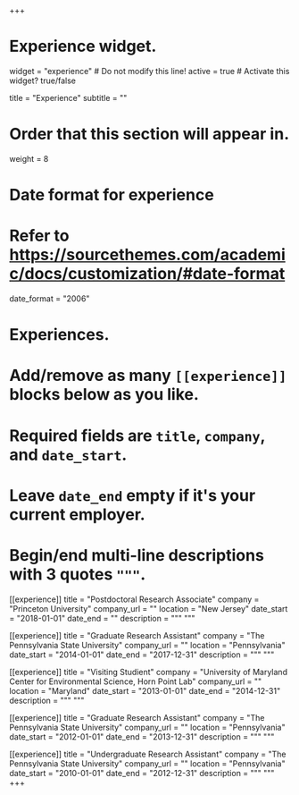 +++
# Experience widget.
widget = "experience"  # Do not modify this line!
active = true  # Activate this widget? true/false

title = "Experience"
subtitle = ""

# Order that this section will appear in.
weight = 8

# Date format for experience
#   Refer to https://sourcethemes.com/academic/docs/customization/#date-format
date_format = "2006"

# Experiences.
#   Add/remove as many `[[experience]]` blocks below as you like.
#   Required fields are `title`, `company`, and `date_start`.
#   Leave `date_end` empty if it's your current employer.
#   Begin/end multi-line descriptions with 3 quotes `"""`.
[[experience]]
  title = "Postdoctoral Research Associate"
  company = "Princeton University"
  company_url = ""
  location = "New Jersey"
  date_start = "2018-01-01"
  date_end = ""
  description = """
  """

[[experience]]
  title = "Graduate Research Assistant"
  company = "The Pennsylvania State University"
  company_url = ""
  location = "Pennsylvania"
  date_start = "2014-01-01"
  date_end = "2017-12-31"
  description = """
  """
  
[[experience]]
  title = "Visiting Studient"
  company = "University of Maryland Center for Environmental Science, Horn Point Lab"
  company_url = ""
  location = "Maryland"
  date_start = "2013-01-01"
  date_end = "2014-12-31"
  description = """
  """

[[experience]]
  title = "Graduate Research Assistant"
  company = "The Pennsylvania State University"
  company_url = ""
  location = "Pennsylvania"
  date_start = "2012-01-01"
  date_end = "2013-12-31"
  description = """
  """
  
[[experience]]
  title = "Undergraduate Research Assistant"
  company = "The Pennsylvania State University"
  company_url = ""
  location = "Pennsylvania"
  date_start = "2010-01-01"
  date_end = "2012-12-31"
  description = """
  """
+++
